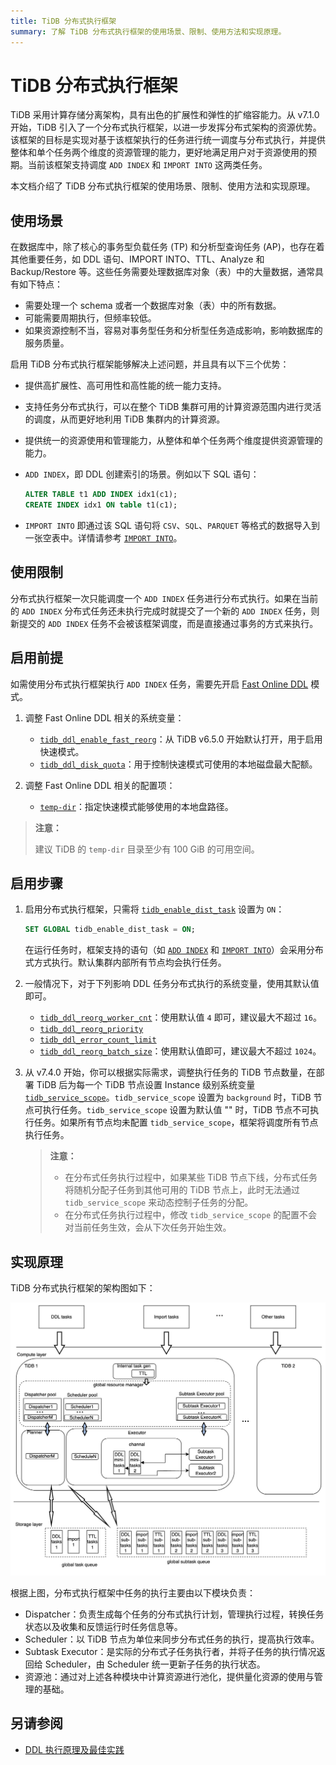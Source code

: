 ```yaml
---
title: TiDB 分布式执行框架
summary: 了解 TiDB 分布式执行框架的使用场景、限制、使用方法和实现原理。
---
```


# TiDB 分布式执行框架

TiDB 采用计算存储分离架构，具有出色的扩展性和弹性的扩缩容能力。从 v7.1.0 开始，TiDB 引入了一个分布式执行框架，以进一步发挥分布式架构的资源优势。该框架的目标是实现对基于该框架执行的任务进行统一调度与分布式执行，并提供整体和单个任务两个维度的资源管理的能力，更好地满足用户对于资源使用的预期。当前该框架支持调度 `ADD INDEX` 和 `IMPORT INTO` 这两类任务。

本文档介绍了 TiDB 分布式执行框架的使用场景、限制、使用方法和实现原理。

## 使用场景

在数据库中，除了核心的事务型负载任务 (TP) 和分析型查询任务 (AP)，也存在着其他重要任务，如 DDL 语句、IMPORT INTO、TTL、Analyze 和 Backup/Restore 等。这些任务需要处理数据库对象（表）中的大量数据，通常具有如下特点：

- 需要处理一个 schema 或者一个数据库对象（表）中的所有数据。
- 可能需要周期执行，但频率较低。
- 如果资源控制不当，容易对事务型任务和分析型任务造成影响，影响数据库的服务质量。

启用 TiDB 分布式执行框架能够解决上述问题，并且具有以下三个优势：

- 提供高扩展性、高可用性和高性能的统一能力支持。
- 支持任务分布式执行，可以在整个 TiDB 集群可用的计算资源范围内进行灵活的调度，从而更好地利用 TiDB 集群内的计算资源。
- 提供统一的资源使用和管理能力，从整体和单个任务两个维度提供资源管理的能力。


- `ADD INDEX`，即 DDL 创建索引的场景。例如以下 SQL 语句：

    ```sql
    ALTER TABLE t1 ADD INDEX idx1(c1);
    CREATE INDEX idx1 ON table t1(c1);
    ```

- `IMPORT INTO` 即通过该 SQL 语句将 `CSV`、`SQL`、`PARQUET` 等格式的数据导入到一张空表中。详情请参考 [`IMPORT INTO`](/sql-statements/sql-statement-import-into.md)。

## 使用限制

分布式执行框架一次只能调度一个 `ADD INDEX` 任务进行分布式执行。如果在当前的 `ADD INDEX` 分布式任务还未执行完成时就提交了一个新的 `ADD INDEX` 任务，则新提交的 `ADD INDEX` 任务不会被该框架调度，而是直接通过事务的方式来执行。

## 启用前提

如需使用分布式执行框架执行 `ADD INDEX` 任务，需要先开启 [Fast Online DDL](/system-variables.md#tidb_ddl_enable_fast_reorg-从-v630-版本开始引入) 模式。

1. 调整 Fast Online DDL 相关的系统变量：

    * [`tidb_ddl_enable_fast_reorg`](/system-variables.md#tidb_ddl_enable_fast_reorg-从-v630-版本开始引入)：从 TiDB v6.5.0 开始默认打开，用于启用快速模式。
    * [`tidb_ddl_disk_quota`](/system-variables.md#tidb_ddl_disk_quota-从-v630-版本开始引入)：用于控制快速模式可使用的本地磁盘最大配额。

2. 调整 Fast Online DDL 相关的配置项：

    * [`temp-dir`](/tidb-configuration-file.md#temp-dir-从-v630-版本开始引入)：指定快速模式能够使用的本地盘路径。

> **注意：**
>
> 建议 TiDB 的 `temp-dir` 目录至少有 100 GiB 的可用空间。

## 启用步骤

1. 启用分布式执行框架，只需将 [`tidb_enable_dist_task`](/system-variables.md#tidb_enable_dist_task-从-v710-版本开始引入) 设置为 `ON`：

    ```sql
    SET GLOBAL tidb_enable_dist_task = ON;
    ```

    在运行任务时，框架支持的语句（如 [`ADD INDEX`](/sql-statements/sql-statement-add-index.md) 和 [`IMPORT INTO`](/sql-statements/sql-statement-import-into.md)）会采用分布式方式执行。默认集群内部所有节点均会执行任务。

2. 一般情况下，对于下列影响 DDL 任务分布式执行的系统变量，使用其默认值即可。

    * [`tidb_ddl_reorg_worker_cnt`](/system-variables.md#tidb_ddl_reorg_worker_cnt)：使用默认值 `4` 即可，建议最大不超过 `16`。
    * [`tidb_ddl_reorg_priority`](/system-variables.md#tidb_ddl_reorg_priority)
    * [`tidb_ddl_error_count_limit`](/system-variables.md#tidb_ddl_error_count_limit)
    * [`tidb_ddl_reorg_batch_size`](/system-variables.md#tidb_ddl_reorg_batch_size)：使用默认值即可，建议最大不超过 `1024`。

3. 从 v7.4.0 开始，你可以根据实际需求，调整执行任务的 TiDB 节点数量，在部署 TiDB 后为每一个 TiDB 节点设置 Instance 级别系统变量 [`tidb_service_scope`](/system-variables.md#tidb_service_scope-从-v740-版本开始引入)。`tidb_service_scope` 设置为 `background` 时，TiDB 节点可执行任务。`tidb_service_scope` 设置为默认值 "" 时，TiDB 节点不可执行任务。如果所有节点均未配置 `tidb_service_scope`，框架将调度所有节点执行任务。

    > **注意：**
    >
    > - 在分布式任务执行过程中，如果某些 TiDB 节点下线，分布式任务将随机分配子任务到其他可用的 TiDB 节点上，此时无法通过 `tidb_service_scope` 来动态控制子任务的分配。 
    > - 在分布式任务执行过程中，修改 `tidb_service_scope` 的配置不会对当前任务生效，会从下次任务开始生效。

## 实现原理

TiDB 分布式执行框架的架构图如下：

![分布式执行框架的架构](/media/dist-task/dist-task-architect.jpg)

根据上图，分布式执行框架中任务的执行主要由以下模块负责：

- Dispatcher：负责生成每个任务的分布式执行计划，管理执行过程，转换任务状态以及收集和反馈运行时任务信息等。
- Scheduler：以 TiDB 节点为单位来同步分布式任务的执行，提高执行效率。
- Subtask Executor：是实际的分布式子任务执行者，并将子任务的执行情况返回给 Scheduler，由 Scheduler 统一更新子任务的执行状态。
- 资源池：通过对上述各种模块中计算资源进行池化，提供量化资源的使用与管理的基础。

## 另请参阅

* [DDL 执行原理及最佳实践](/ddl-introduction.md)
